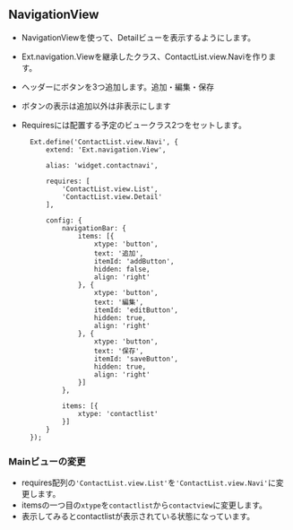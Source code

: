 ## NavigationView

* NavigationViewを使って、Detailビューを表示するようにします。
* Ext.navigation.Viewを継承したクラス、ContactList.view.Naviを作ります。
* ヘッダーにボタンを3つ追加します。追加・編集・保存
* ボタンの表示は追加以外は非表示にします
* Requiresには配置する予定のビュークラス2つをセットします。

        Ext.define('ContactList.view.Navi', {
            extend: 'Ext.navigation.View',

            alias: 'widget.contactnavi',

            requires: [
                'ContactList.view.List',
                'ContactList.view.Detail'
            ],

            config: {
                navigationBar: {
                    items: [{
                        xtype: 'button',
                        text: '追加',
                        itemId: 'addButton',
                        hidden: false,
                        align: 'right'
                    }, {
                        xtype: 'button',
                        text: '編集',
                        itemId: 'editButton',
                        hidden: true,
                        align: 'right'
                    }, {
                        xtype: 'button',
                        text: '保存',
                        itemId: 'saveButton',
                        hidden: true,
                        align: 'right'
                    }]
                },

                items: [{
                    xtype: 'contactlist'
                }]
            }
        });

### Mainビューの変更

* requires配列の`'ContactList.view.List'`を`'ContactList.view.Navi'`に変更します。
* itemsの一つ目の`xtype`を`contactlist`から`contactview`に変更します。
* 表示してみるとcontactlistが表示されている状態になっています。　


